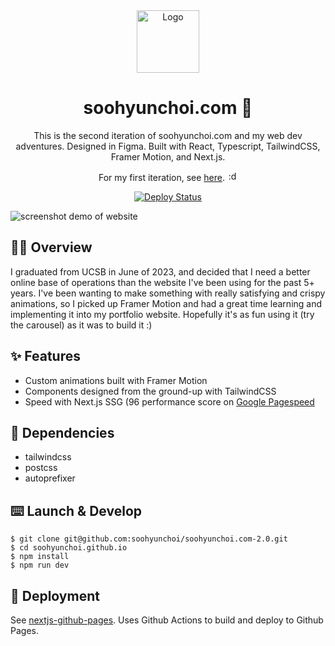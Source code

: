 <div align="center">
  <img alt="Logo" src="https://www.soohyunchoi.com/assets/images/logo.webp" width="100" />
</div>
<h1 align="center">
  soohyunchoi.com 🌊
</h1>
<p align="center">
  This is the second iteration of soohyunchoi.com and my web dev adventures. Designed in Figma. Built with React, Typescript, TailwindCSS, Framer Motion, and Next.js.
</p>
<p align="center">
  For my first iteration, see <a href="https://github.com/soohyunchoi/soohyunchoi.github.io-1.0">here</a>. <img alt=":dogjam:" src="https://media.tenor.com/BpGpliwaBcMAAAAC/dogjam-dog.gif" width="16" />
</p>
<p align="center">
  <a href="https://github.com/soohyunchoi/soohyunchoi.github.io/actions/runs/6276570236" target="_blank">
    <img src="https://github.com/soohyunchoi/soohyunchoi.github.io/actions/workflows/deploy.yml/badge.svg?event=push" alt="Deploy Status" />
  </a>
</p>

![screenshot demo of website](https://github.com/soohyunchoi/soohyunchoi.github.io/blob/main/public/assets/images/2.0/demo.png)

## 🏄‍♂️ Overview
I graduated from UCSB in June of 2023, and decided that I need a better online base of operations than the website I've been using for the past 5+ years. I've been wanting to make something with really satisfying and crispy animations, so I picked up Framer Motion and had a great time learning and implementing it into my portfolio website. Hopefully it's as fun using it (try the carousel) as it was to build it :)

## ✨ Features
- Custom animations built with Framer Motion
- Components designed from the ground-up with TailwindCSS
- Speed with Next.js SSG (96 performance score on [Google Pagespeed](https://pagespeed.web.dev/analysis/https-soohyunchoi-com/6c8e77c7vc?form_factor=desktop)

## 🔗 Dependencies
- tailwindcss
- postcss
- autoprefixer

## ⌨️ Launch & Develop 
```
$ git clone git@github.com:soohyunchoi/soohyunchoi.com-2.0.git
$ cd soohyunchoi.github.io
$ npm install
$ npm run dev
```

## 🚀 Deployment
See [nextjs-github-pages](https://github.com/gregrickaby/nextjs-github-pages). Uses Github Actions to build and deploy to Github Pages.
